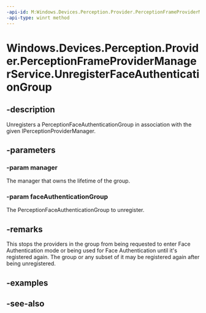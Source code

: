 ----api-id: M:Windows.Devices.Perception.Provider.PerceptionFrameProviderManagerService.UnregisterFaceAuthenticationGroup(Windows.Devices.Perception.Provider.IPerceptionFrameProviderManager,Windows.Devices.Perception.Provider.PerceptionFaceAuthenticationGroup)
-api-type: winrt method
---<!-- Method syntaxpublic void UnregisterFaceAuthenticationGroup(Windows.Devices.Perception.Provider.IPerceptionFrameProviderManager manager, Windows.Devices.Perception.Provider.PerceptionFaceAuthenticationGroup faceAuthenticationGroup)--># Windows.Devices.Perception.Provider.PerceptionFrameProviderManagerService.UnregisterFaceAuthenticationGroup## -descriptionUnregisters a PerceptionFaceAuthenticationGroup in association with the given IPerceptionProviderManager.## -parameters### -param managerThe manager that owns the lifetime of the group.### -param faceAuthenticationGroupThe PerceptionFaceAuthenticationGroup to unregister.## -remarksThis stops the providers in the group from being requested to enter Face Authentication mode or being used for Face Authentication until it's registered again. The group or any subset of it may be registered again after being unregistered.## -examples## -see-also